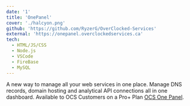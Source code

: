 ```yaml
---
date: '1'
title: 'OnePanel'
cover: './halcyon.png'
github: 'https://github.com/RyzerG/OverClocked-Services'
external: 'https://onepanel.overclockedservices.ca'
tech:
  - HTML/JS/CSS
  - Node.js
  - VSCode
  - FireBase
  - MySQL
---
```


A new way to manage all your web services in one place. Manage DNS records, domain hosting and analytical API connections all in one dashboard. Available to OCS Customers on a Pro+ Plan [OCS One Panel](https://onepanel.overclockedservices.ca).

